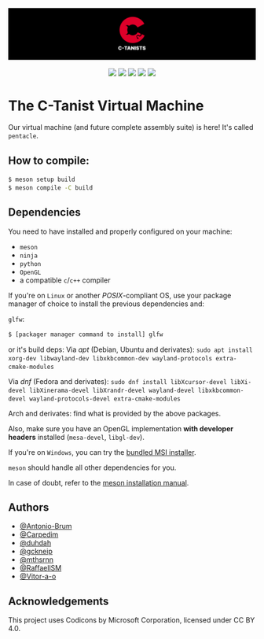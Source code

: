 <p align="center">
  <img src="https://raw.githubusercontent.com/C-Tanist-project/C-TANIST_MACHINE/bdcd00b156e7e0f84975cc284f1859e1dce37953/assets/pentacle.svg">
  <p align="center">
      <img src="https://img.shields.io/github/license/C-Tanist-project/C-TANIST_MACHINE?style=for-the-badge&color=%23DE002B">
      <img src="https://img.shields.io/github/contributors/C-Tanist-project/C-TANIST_MACHINE?style=for-the-badge&color=%23DE002B">
      <img src="https://img.shields.io/badge/Programa%C3%A7%C3%A3o%20de%20Sistemas-000000?style=for-the-badge&color=%23DE002B">    
      <img src="https://img.shields.io/github/languages/top/C-Tanist-project/C-TANIST_MACHINE?style=for-the-badge&color=%23DE002B">
      <img src="https://img.shields.io/github/commit-activity/t/C-Tanist-project/C-TANIST_MACHINE?style=for-the-badge&color=%23DE002B">
  </p>

</p>

# The C-Tanist Virtual Machine
Our virtual machine (and future complete assembly suite) is here! It's called `pentacle`.

## How to compile:

```bash
$ meson setup build
$ meson compile -C build
```

## Dependencies
You need to have installed and properly configured on your machine:

- `meson`
- `ninja`
- `python`
- `OpenGL`
- a compatible `c`/`c++` compiler

If you're on `Linux` or another *POSIX*-compliant OS, use your package manager of choice to install the previous dependencies and:

`glfw`:

```sh
$ [packager manager command to install] glfw
```

or it's build deps:
Via *apt* (Debian, Ubuntu and derivates): `sudo apt install xorg-dev libwayland-dev libxkbcommon-dev wayland-protocols extra-cmake-modules`

Via *dnf* (Fedora and derivates): `sudo dnf install libXcursor-devel libXi-devel libXinerama-devel libXrandr-devel wayland-devel libxkbcommon-devel wayland-protocols-devel extra-cmake-modules`

Arch and derivates: find what is provided by the above packages.

Also, make sure you have an OpenGL implementation **with developer headers** installed (`mesa-devel`, `libgl-dev`).


If you're on `Windows`, you can try the [bundled MSI installer](https://github.com/mesonbuild/meson/releases/download/1.8.1/meson-1.8.1-64.msi).

`meson` should handle all other dependencies for you. 

In case of doubt, refer to the [meson installation manual](https://mesonbuild.com/Getting-meson.html).

## Authors
- [@Antonio-Brum](https://github.com/Antonio-Brum)
- [@Carpedim](https://github.com/Carpedim)
- [@duhdah](https://github.com/duhdah)
- [@gckneip](https://github.com/gckneip)
- [@mthsrnn](https://www.github.com/mthsrnn)
- [@RaffaellSM](https://github.com/RaffaellSM)
- [@Vitor-a-o](https://github.com/Vitor-a-o)

## Acknowledgements
This project uses Codicons by Microsoft Corporation, licensed under CC BY 4.0.
